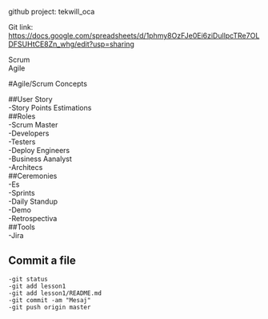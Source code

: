 github project: tekwill_oca

Git link: https://docs.google.com/spreadsheets/d/1phmy8OzFJe0Ei6ziDullpcTRe7OLDFSUHtCE8Zn_whg/edit?usp=sharing

Scrum  
Agile



#Agile/Scrum Concepts


##User Story     
    -Story Points Estimations  
##Roles  
    -Scrum Master  
    -Developers  
    -Testers  
    -Deploy Engineers  
    -Business Aanalyst  
    -Architecs  
##Ceremonies  
    -Es  
    -Sprints  
    -Daily Standup  
    -Demo  
    -Retrospectiva  
##Tools  
    -Jira  
## Commit a file     
	-git status  
	-git add lesson1  
	-git add lesson1/README.md  
	-git commit -am "Mesaj"  
	-git push origin master  